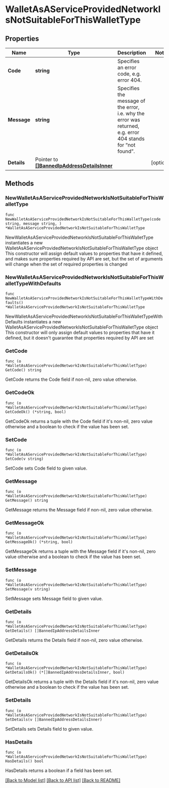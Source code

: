 # WalletAsAServiceProvidedNetworkIsNotSuitableForThisWalletType

## Properties

Name | Type | Description | Notes
------------ | ------------- | ------------- | -------------
**Code** | **string** | Specifies an error code, e.g. error 404. | 
**Message** | **string** | Specifies the message of the error, i.e. why the error was returned, e.g. error 404 stands for “not found”. | 
**Details** | Pointer to [**[]BannedIpAddressDetailsInner**](BannedIpAddressDetailsInner.md) |  | [optional] 

## Methods

### NewWalletAsAServiceProvidedNetworkIsNotSuitableForThisWalletType

`func NewWalletAsAServiceProvidedNetworkIsNotSuitableForThisWalletType(code string, message string, ) *WalletAsAServiceProvidedNetworkIsNotSuitableForThisWalletType`

NewWalletAsAServiceProvidedNetworkIsNotSuitableForThisWalletType instantiates a new WalletAsAServiceProvidedNetworkIsNotSuitableForThisWalletType object
This constructor will assign default values to properties that have it defined,
and makes sure properties required by API are set, but the set of arguments
will change when the set of required properties is changed

### NewWalletAsAServiceProvidedNetworkIsNotSuitableForThisWalletTypeWithDefaults

`func NewWalletAsAServiceProvidedNetworkIsNotSuitableForThisWalletTypeWithDefaults() *WalletAsAServiceProvidedNetworkIsNotSuitableForThisWalletType`

NewWalletAsAServiceProvidedNetworkIsNotSuitableForThisWalletTypeWithDefaults instantiates a new WalletAsAServiceProvidedNetworkIsNotSuitableForThisWalletType object
This constructor will only assign default values to properties that have it defined,
but it doesn't guarantee that properties required by API are set

### GetCode

`func (o *WalletAsAServiceProvidedNetworkIsNotSuitableForThisWalletType) GetCode() string`

GetCode returns the Code field if non-nil, zero value otherwise.

### GetCodeOk

`func (o *WalletAsAServiceProvidedNetworkIsNotSuitableForThisWalletType) GetCodeOk() (*string, bool)`

GetCodeOk returns a tuple with the Code field if it's non-nil, zero value otherwise
and a boolean to check if the value has been set.

### SetCode

`func (o *WalletAsAServiceProvidedNetworkIsNotSuitableForThisWalletType) SetCode(v string)`

SetCode sets Code field to given value.


### GetMessage

`func (o *WalletAsAServiceProvidedNetworkIsNotSuitableForThisWalletType) GetMessage() string`

GetMessage returns the Message field if non-nil, zero value otherwise.

### GetMessageOk

`func (o *WalletAsAServiceProvidedNetworkIsNotSuitableForThisWalletType) GetMessageOk() (*string, bool)`

GetMessageOk returns a tuple with the Message field if it's non-nil, zero value otherwise
and a boolean to check if the value has been set.

### SetMessage

`func (o *WalletAsAServiceProvidedNetworkIsNotSuitableForThisWalletType) SetMessage(v string)`

SetMessage sets Message field to given value.


### GetDetails

`func (o *WalletAsAServiceProvidedNetworkIsNotSuitableForThisWalletType) GetDetails() []BannedIpAddressDetailsInner`

GetDetails returns the Details field if non-nil, zero value otherwise.

### GetDetailsOk

`func (o *WalletAsAServiceProvidedNetworkIsNotSuitableForThisWalletType) GetDetailsOk() (*[]BannedIpAddressDetailsInner, bool)`

GetDetailsOk returns a tuple with the Details field if it's non-nil, zero value otherwise
and a boolean to check if the value has been set.

### SetDetails

`func (o *WalletAsAServiceProvidedNetworkIsNotSuitableForThisWalletType) SetDetails(v []BannedIpAddressDetailsInner)`

SetDetails sets Details field to given value.

### HasDetails

`func (o *WalletAsAServiceProvidedNetworkIsNotSuitableForThisWalletType) HasDetails() bool`

HasDetails returns a boolean if a field has been set.


[[Back to Model list]](../README.md#documentation-for-models) [[Back to API list]](../README.md#documentation-for-api-endpoints) [[Back to README]](../README.md)


